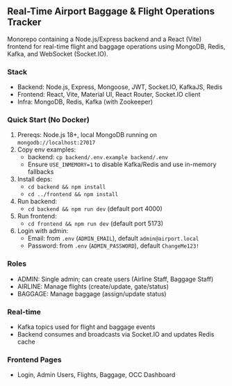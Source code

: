 ## Real-Time Airport Baggage & Flight Operations Tracker

Monorepo containing a Node.js/Express backend and a React (Vite) frontend for real-time flight and baggage operations using MongoDB, Redis, Kafka, and WebSocket (Socket.IO).

### Stack
- Backend: Node.js, Express, Mongoose, JWT, Socket.IO, KafkaJS, Redis
- Frontend: React, Vite, Material UI, React Router, Socket.IO client
- Infra: MongoDB, Redis, Kafka (with Zookeeper)

### Quick Start (No Docker)
1. Prereqs: Node.js 18+, local MongoDB running on `mongodb://localhost:27017`
2. Copy env examples:
   - backend: `cp backend/.env.example backend/.env`
   - Ensure `USE_INMEMORY=1` to disable Kafka/Redis and use in-memory fallbacks
3. Install deps:
   - `cd backend && npm install`
   - `cd ../frontend && npm install`
4. Run backend:
   - `cd backend && npm run dev` (default port 4000)
5. Run frontend:
   - `cd frontend && npm run dev` (default port 5173)
6. Login with admin:
   - Email: from `.env` (`ADMIN_EMAIL`), default `admin@airport.local`
   - Password: from `.env` (`ADMIN_PASSWORD`), default `ChangeMe123!`

### Roles
- ADMIN: Single admin; can create users (Airline Staff, Baggage Staff)
- AIRLINE: Manage flights (create/update, gate/status)
- BAGGAGE: Manage baggage (assign/update status)

### Real-time
- Kafka topics used for flight and baggage events
- Backend consumes and broadcasts via Socket.IO and updates Redis cache

### Frontend Pages
- Login, Admin Users, Flights, Baggage, OCC Dashboard

